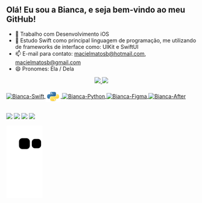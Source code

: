 ## Olá! Eu sou a Bianca, e seja bem-vindo ao meu GitHub!


- 🔭 Trabalho com Desenvolvimento iOS
- 🌱 Estudo Swift como principal linguagem de programação, me utilizando de frameworks de interface como: UIKit e SwiftUI
- 📫 E-mail para contato: macielmatosb@hotmail.com, macielmatosb@gmail.com
- 😄 Pronomes: Ela / Dela


<div align="center">
  <a href="https://github.com/BiancaMMatos">
  <img height="180em" src="https://github-readme-stats.vercel.app/api?username=BiancaMMatos&show_icons=true&theme=dracula&include_all_commits=true&count_private=true"/>
  <img height="180em" src="https://github-readme-stats.vercel.app/api/top-langs/?username=BiancaMMatos&layout=compact&langs_count=7&theme=dracula"/>
</div>
<div style="display: inline_block"><br>
  <img align="center" alt="Bianca-Swift" height="30" width="40" src="https://cdn.jsdelivr.net/gh/devicons/devicon/icons/swift/swift-original.svg" />
  
  <img align="center" alt="Bianca-Python" height="30" width="40" src="https://raw.githubusercontent.com/devicons/devicon/master/icons/python/python-original.svg">
  
  <img align="center" alt="Bianca-Python" height="30" width="40" src="https://cdn.jsdelivr.net/gh/devicons/devicon/icons/jupyter/jupyter-original-wordmark.svg" />
  
  <img align="center" alt="Bianca-Figma" height="30" width="40" src="https://cdn.jsdelivr.net/gh/devicons/devicon/icons/figma/figma-original.svg" />
  
  
  <img align="center" alt="Bianca-After" height="30" width="40" src="https://cdn.jsdelivr.net/gh/devicons/devicon/icons/aftereffects/aftereffects-plain.svg" />
          
</div>
  
  ##
 
<div> 
  <a href="https://www.instagram.com/bianca.maciel.m_/" target="_blank"><img src="https://img.shields.io/badge/-Instagram-%23E4405F?style=for-the-badge&logo=instagram&logoColor=white" target="_blank"></a>
  <a href = "mailto:macielmatosb@gmail.com"><img src="https://img.shields.io/badge/-Gmail-%23333?style=for-the-badge&logo=gmail&logoColor=white" target="_blank"></a>
  <a href = "mailto:macielmatosb@hotmail.com"><img src="https://img.shields.io/badge/Microsoft_Outlook-0078D4?style=for-the-badge&logo=microsoft-outlook&logoColor=white"></a>
  <a href="https://www.linkedin.com/in/bianca-maciel-341684181/" target="_blank"><img src="https://img.shields.io/badge/-LinkedIn-%230077B5?style=for-the-badge&logo=linkedin&logoColor=white" target="_blank"></a> 
 
  ![Snake animation](https://github.com/rafaballerini/rafaballerini/blob/output/github-contribution-grid-snake.svg)
 
</div>

